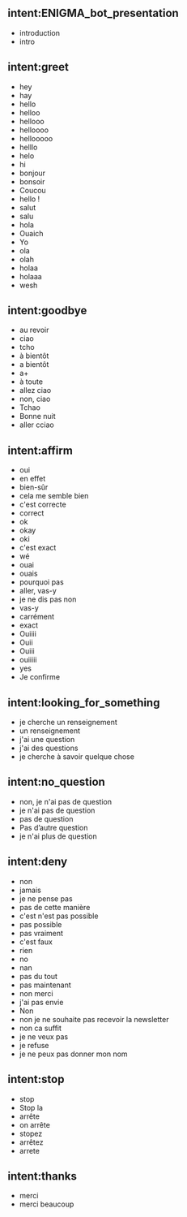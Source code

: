 ## intent:ENIGMA_bot_presentation
- introduction
- intro

## intent:greet
- hey
- hay
- hello
- helloo
- hellooo
- helloooo
- hellooooo
- helllo
- helo
- hi
- bonjour
- bonsoir
- Coucou
- hello !
- salut
- salu
- hola
- Ouaich
- Yo
- ola
- olah
- holaa
- holaaa
- wesh

## intent:goodbye
- au revoir
- ciao
- tcho
- à bientôt
- a bientôt
- a+
- à toute
- allez ciao
- non, ciao
- Tchao
- Bonne nuit
- aller cciao

## intent:affirm
- oui
- en effet
- bien-sûr
- cela me semble bien
- c'est correcte
- correct
- ok
- okay
- oki
- c'est exact
- wé
- ouai
- ouais
- pourquoi pas
- aller, vas-y
- je ne dis pas non
- vas-y
- carrément
- exact
- Ouiiii
- Ouii
- Ouiii
- ouiiiii
- yes
- Je confirme

## intent:looking_for_something
- je cherche un renseignement
- un renseignement
- j'ai une question
- j'ai des questions
- je cherche à savoir quelque chose

## intent:no_question
- non, je n'ai pas de question
- je n'ai pas de question
- pas de question
- Pas d’autre question
- je n'ai plus de question

## intent:deny
- non
- jamais
- je ne pense pas
- pas de cette manière
- c'est n'est pas possible
- pas possible
- pas vraiment
- c'est faux
- rien
- no
- nan
- pas du tout
- pas maintenant
- non merci
- j'ai pas envie
- Non
- non je ne souhaite pas recevoir la newsletter
- non ca suffit
- je ne veux pas
- je refuse
- je ne peux pas donner mon nom

## intent:stop
- stop
- Stop la
- arrête
- on arrête
- stopez
- arrêtez
- arrete

## intent:thanks
- merci
- merci beaucoup
